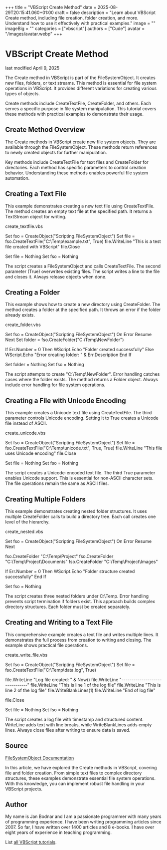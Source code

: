 +++
title = "VBScript Create Method"
date = 2025-08-29T20:15:41.060+01:00
draft = false
description = "Learn about VBScript Create method, including file creation, folder creation, and more. Understand how to use it effectively with practical examples."
image = ""
imageBig = ""
categories = ["vbscript"]
authors = ["Cude"]
avatar = "/images/avatar.webp"
+++

# VBScript Create Method

last modified April 9, 2025

The Create method in VBScript is part of the
FileSystemObject. It creates new files, folders, or text streams. 
This method is essential for file system operations in VBScript. It provides 
different variations for creating various types of objects.

Create methods include CreateTextFile, 
CreateFolder, and others. Each serves a specific purpose in file 
system manipulation. This tutorial covers these methods with practical examples 
to demonstrate their usage.

## Create Method Overview

The Create methods in VBScript create new file system objects. 
They are available through the FileSystemObject. These methods 
return references to newly created objects for further manipulation.

Key methods include CreateTextFile for text files and 
CreateFolder for directories. Each method has specific parameters 
to control creation behavior. Understanding these methods enables powerful file 
system automation.

## Creating a Text File

This example demonstrates creating a new text file using 
CreateTextFile. The method creates an empty text file at the 
specified path. It returns a TextStream object for writing.

create_textfile.vbs
  

Set fso = CreateObject("Scripting.FileSystemObject")
Set file = fso.CreateTextFile("C:\Temp\example.txt", True)
file.WriteLine "This is a test file created with VBScript"
file.Close

Set file = Nothing
Set fso = Nothing

The script creates a FileSystemObject and calls 
CreateTextFile. The second parameter (True) overwrites existing 
files. The script writes a line to the file and closes it. Always release 
objects when done.

## Creating a Folder

This example shows how to create a new directory using 
CreateFolder. The method creates a folder at the specified path. 
It throws an error if the folder already exists.

create_folder.vbs
  

Set fso = CreateObject("Scripting.FileSystemObject")
On Error Resume Next
Set folder = fso.CreateFolder("C:\Temp\NewFolder")

If Err.Number = 0 Then
    WScript.Echo "Folder created successfully"
Else
    WScript.Echo "Error creating folder: " &amp; Err.Description
End If

Set folder = Nothing
Set fso = Nothing

The script attempts to create "C:\Temp\NewFolder". Error handling catches cases 
where the folder exists. The method returns a Folder object. Always 
include error handling for file system operations.

## Creating a File with Unicode Encoding

This example creates a Unicode text file using CreateTextFile. The 
third parameter controls Unicode encoding. Setting it to True creates a Unicode 
file instead of ASCII.

create_unicode.vbs
  

Set fso = CreateObject("Scripting.FileSystemObject")
Set file = fso.CreateTextFile("C:\Temp\unicode.txt", True, True)
file.WriteLine "This file uses Unicode encoding"
file.Close

Set file = Nothing
Set fso = Nothing

The script creates a Unicode-encoded text file. The third True parameter enables 
Unicode support. This is essential for non-ASCII character sets. The file 
operations remain the same as ASCII files.

## Creating Multiple Folders

This example demonstrates creating nested folder structures. It uses multiple 
CreateFolder calls to build a directory tree. Each call creates 
one level of the hierarchy.

create_nested.vbs
  

Set fso = CreateObject("Scripting.FileSystemObject")
On Error Resume Next

fso.CreateFolder "C:\Temp\Project"
fso.CreateFolder "C:\Temp\Project\Documents"
fso.CreateFolder "C:\Temp\Project\Images"

If Err.Number = 0 Then
    WScript.Echo "Folder structure created successfully"
End If

Set fso = Nothing

The script creates three nested folders under C:\Temp. Error handling prevents 
script termination if folders exist. This approach builds complex directory 
structures. Each folder must be created separately.

## Creating and Writing to a Text File

This comprehensive example creates a text file and writes multiple lines. It 
demonstrates the full process from creation to writing and closing. The example 
shows practical file operations.

create_write_file.vbs
  

Set fso = CreateObject("Scripting.FileSystemObject")
Set file = fso.CreateTextFile("C:\Temp\data.log", True)

file.WriteLine "Log file created: " &amp; Now()
file.WriteLine "-------------------------------"
file.WriteLine "This is line 1 of the log file"
file.WriteLine "This is line 2 of the log file"
file.WriteBlankLines(1)
file.WriteLine "End of log file"

file.Close

Set file = Nothing
Set fso = Nothing

The script creates a log file with timestamp and structured content. 
WriteLine adds text with line breaks, while WriteBlankLines 
adds empty lines. Always close files after writing to ensure data is saved.

## Source

[FileSystemObject Documentation](https://learn.microsoft.com/en-us/previous-versions/windows/internet-explorer/ie-developer/scripting-articles/6kxy1a51(v=vs.84))

In this article, we have explored the Create methods in VBScript, 
covering file and folder creation. From simple text files to complex directory 
structures, these examples demonstrate essential file system operations. With 
this knowledge, you can implement robust file handling in your VBScript projects.

## Author

My name is Jan Bodnar and I am a passionate programmer with many years of
programming experience. I have been writing programming articles since 2007. So
far, I have written over 1400 articles and 8 e-books. I have over eight years of
experience in teaching programming.

List [all VBScript tutorials](/vbscript/).